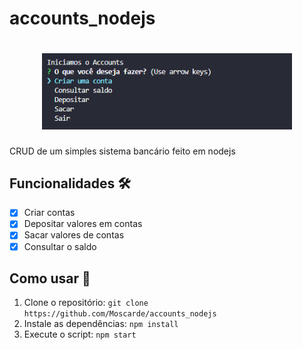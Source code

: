 # accounts_nodejs
<h1 align="center"><img src="pictures/accounts.png" alt="logo" width=400/></h1>
CRUD de um simples sistema bancário feito em nodejs

## Funcionalidades 🛠️

- [x]  Criar contas
- [x]  Depositar valores em contas
- [x]  Sacar valores de contas
- [x]  Consultar o saldo

## Como usar 🤔

1.  Clone o repositório: `git clone https://github.com/Moscarde/accounts_nodejs`
2.  Instale as dependências: `npm install`
3.  Execute o script: `npm start`